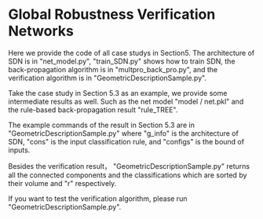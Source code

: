 ﻿# Global Robustness Verification Networks

Here we provide the code of all case studys in Section5. The architecture of SDN is in "net_model.py", "train_SDN.py" shows how to train SDN, the back-propagation algorithm is in "multpro_back_pro.py", and the verification algorithm is in "GeometricDescriptionSample.py".

Take the case study in Section 5.3 as an example, we provide some intermediate results as well.
Such as the net model "model / net.pkl" and the rule-based back-propagation result "rule_TREE".


The example commands  of the result in Section 5.3 are in "GeometricDescriptionSample.py" where "g_info" is the architecture of SDN, "cons" is the input classification rule, and "configs" is the bound of inputs.


Besides the verification result， "GeometricDescriptionSample.py" returns all the connected components and the classifications which are sorted by their volume and "r" respectively.


If you want to test the verification algorithm, please run "GeometricDescriptionSample.py".
